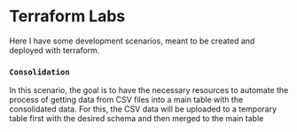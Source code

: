 # Terraform Labs
Here I have some development scenarios, meant to be created and deployed with terraform.

### `Consolidation`
In this scenario, the goal is to have the necessary resources to automate the process of getting data from CSV files into a main table with the consolidated data. For this, the CSV data will be uploaded to a temporary table first with the desired schema and then merged to the main table

